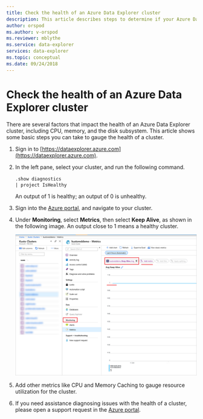 ```yaml
---
title: Check the health of an Azure Data Explorer cluster
description: This article describes steps to determine if your Azure Data Explorer cluster is healthy.
author: orspod
ms.author: v-orspod
ms.reviewer: mblythe
ms.service: data-explorer
services: data-explorer
ms.topic: conceptual
ms.date: 09/24/2018
---
```


# Check the health of an Azure Data Explorer cluster

There are several factors that impact the health of an Azure Data Explorer cluster, including CPU, memory, and the disk subsystem. This article shows some basic steps you can take to gauge the health of a cluster.

1. Sign in to [https://dataexplorer.azure.com](https://dataexplorer.azure.com).

1. In the left pane, select your cluster, and run the following command.

    ```Kusto
    .show diagnostics
    | project IsHealthy
    ```
    An output of 1 is healthy; an output of 0 is unhealthy.

1. Sign into the [Azure portal](https://portal.azure.com), and navigate to your cluster.

1. Under **Monitoring**, select **Metrics**, then select **Keep Alive**, as shown in the following image. An output close to 1 means a healthy cluster.

    ![Cluster Keep Alive metric](media/check-cluster-health/portal-metrics.png)

1. Add other metrics like CPU and Memory Caching to gauge resource utilization for the cluster.

1. If you need assistance diagnosing issues with the health of a cluster, please open a support request in the [Azure portal](https://portal.azure.com).